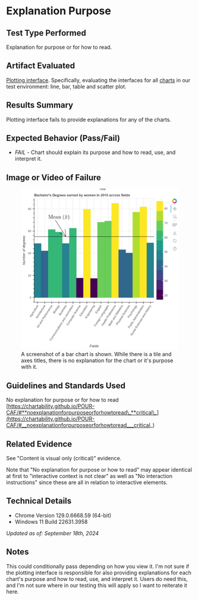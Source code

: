 # Explanation Purpose

## Test Type Performed

Explanation for purpose or for how to read.

## Artifact Evaluated

[Plotting interface](https://docs.bokeh.org/en/latest/docs/user_guide/basic.html#ug-basic). Specifically, evaluating the interfaces for all [charts](https://quansight-labs.github.io/bokeh-a11y-audit/#_ts1723552414769) in our test environment: line, bar, table and scatter plot.

## Results Summary

Plotting interface fails to provide explanations for any of the charts.

## Expected Behavior (Pass/Fail)

- _FAIL_ - Chart should explain its purpose and how to read, use, and interpret it.

## Image or Video of Failure

<figure>
    <img width="803" alt="A screenshot of a bar chart is shown. While there is a tile and axes titles, there is no explanation for the chart or it's purpose with it." src="./assets/plotting-interface_explanation-purpose.png">
    <figcaption>A screenshot of a bar chart is shown. While there is a tile and axes titles, there is no explanation for the chart or it's purpose with it.</figcaption>
</figure>

<!-- ## Steps to Reproduce
Navigate to the "Scatterplot" chart heading. -->

## Guidelines and Standards Used

No explanation for purpose or for how to read [https://chartability.github.io/POUR-CAF/#**noexplanationforpurposeorforhowtoread\_**critical\_](https://chartability.github.io/POUR-CAF/#__noexplanationforpurposeorforhowtoread___critical_)

## Related Evidence

See "Content is visual only (critical)" evidence.

Note that "No explanation for purpose or how to read" may appear identical at first to "interactive context is not clear" as well as "No interaction instructions" since these are all in relation to interactive elements.

<!-- ## Known or Documented Issues
(If there is already a github issue created for this test or a related test, it will be listed here.) -->

## Technical Details

- Chrome Version 129.0.6668.59 (64-bit)
- Windows 11 Build 22631.3958

_Updated as of: September 18th, 2024_

## Notes

This could conditionally pass depending on how you view it. I'm not sure if the plotting interface is responsible for also providing explanations for each chart's purpose and how to read, use, and interpret it. Users do need this, and I'm not sure where in our testing this will apply so I want to reiterate it here.
